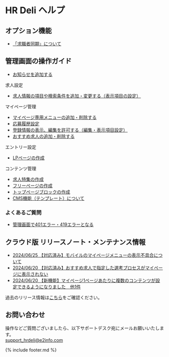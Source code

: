 # HR Deli ヘルプ

## オプション機能
* [「求職者同期」について](https://e2info.github.io/hrdeli-docs/introduction/option_members_sync)

## 管理画面の操作ガイド
* [お知らせを追加する](https://e2info.github.io/hrdeli-docs/manual/news)

求人設定
* [求人情報の項目や検索条件を追加・変更する（表示項目の設定）](https://e2info.github.io/hrdeli-docs/manual/job_item)

マイページ管理
* [マイページ専用メニューの追加・削除する](https://e2info.github.io/hrdeli-docs/manual/mypage_menu)
* [応募履歴設定](https://e2info.github.io/hrdeli-docs/manual/mypage_phases)
* [登録情報の表示、編集を許可する（編集・表示項目設定）](https://e2info.github.io/hrdeli-docs/manual/mypage_field-setting)
* [おすすめ求人の追加・削除する](https://e2info.github.io/hrdeli-docs/manual/mypage_recommend-job)

エントリー設定
* [LPページの作成](https://e2info.github.io/hrdeli-docs/manual/lp)

コンテンツ管理
* [求人特集の作成](https://e2info.github.io/hrdeli-docs/manual/special_feature)
* [フリーページの作成](https://e2info.github.io/hrdeli-docs/manual/contents)
* [トップページブロックの作成](https://e2info.github.io/hrdeli-docs/manual/top_block)
* [CMS機能（テンプレート）について](https://e2info.github.io/hrdeli-docs/manual/cms)

### よくあるご質問
* [管理画面で401エラー・419エラーとなる](https://e2info.github.io/hrdeli-docs/manual/q_401_419error)

<!--* PORTERS 同期エラー 
    * [PORTERS マッピングエラーとは？](https://e2info.github.io/hrdeli-docs/manual/sync_error#description)
    * [PORTERS マッピングエラーを解消したい](https://e2info.github.io/hrdeli-docs/manual/sync_error#cancellation)
* PORTERS連携エラー
    * [PORTERS 連携エラーとは？](https://e2info.github.io/hrdeli-docs/manual/update_error#description)
    * [PORTERS 連携エラーを解消したい](https://e2info.github.io/hrdeli-docs/manual/update_error#cancellation)-->

## クラウド版 リリースノート・メンテナンス情報
* [2024/06/25 【対応済み】モバイルのマイページメニューの表示不具合について](https://e2info.github.io/hrdeli-docs/release-notes/20240620_02)
* [2024/06/20 【対応済み】おすすめ求人で指定した選考プロセスがマイページに表示されない](https://e2info.github.io/hrdeli-docs/release-notes/20240620_01)
* [2024/06/20 【新機能】マイページ1ページあたりに複数のコンテンツが設定できるようになりました　他1件](https://e2info.github.io/hrdeli-docs/release-notes/20240620_00)

過去のリリース情報は[こちら](https://e2info.github.io/hrdeli-docs/release-notes/archive)をご確認ください。<br>

## お問い合わせ
操作などご質問ございましたら、以下サポートデスク宛にメールお願いいたします。<br>
support_hrdeli@e2info.com

{% include footer.md %}

